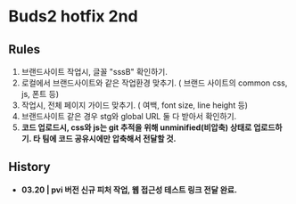 # Buds2 hotfix 2nd

## Rules
1. 브랜드사이트 작업시, 글꼴 "sssB" 확인하기.
2. 로컬에서 브랜드사이트와 같은 작업환경 맞추기. ( 브랜드 사이트의 common css, js, 폰트 등)
3. 작업시, 전체 페이지 가이드 맞추기. ( 여백, font size, line height 등)
4. 브랜드사이트 같은 경우 stg와 global URL 둘 다 받아서 확인하기.
5. <strong>코드 업로드시, css와 js는 git 추적을 위해 unminified(비압축) 상태로 업로드하기. 타 팀에 코드 공유시에만 압축해서 전달할 것.

## History
- 03.20 | pvi 버전 신규 피처 작업, 웹 접근성 테스트 링크 전달 완료.